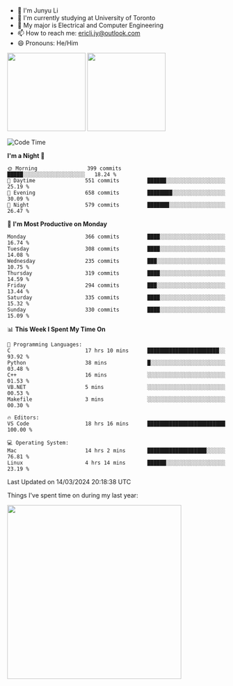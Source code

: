 ### 
- 👨 I'm Junyu Li
- 📖 I'm currently studying at University of Toronto
- 🌱 My major is Electrical and Computer Engineering
- 📫 How to reach me: ericli.jy@outlook.com
- 😄 Pronouns: He/Him

<p align="left">  
  <img height="180em" src="https://github-readme-stats-sigma-five-48.vercel.app/api?username=ericjyli&theme=tokyonight&show_icons=true&count_private=true&include_orgs=true" />
  <img height="180em" src="https://github-readme-stats-sigma-five-48.vercel.app/api/top-langs/?username=ericjyli&theme=tokyonight&count_private=true&include_orgs=true&include_orgs=true&layout=compact" />
</p>

<!--START_SECTION:waka-->
![Code Time](http://img.shields.io/badge/Code%20Time-448%20hrs%2019%20mins-blue)

**I'm a Night 🦉** 

```text
🌞 Morning                399 commits         █████░░░░░░░░░░░░░░░░░░░░   18.24 % 
🌆 Daytime                551 commits         ██████░░░░░░░░░░░░░░░░░░░   25.19 % 
🌃 Evening                658 commits         ████████░░░░░░░░░░░░░░░░░   30.09 % 
🌙 Night                  579 commits         ███████░░░░░░░░░░░░░░░░░░   26.47 % 
```
📅 **I'm Most Productive on Monday** 

```text
Monday                   366 commits         ████░░░░░░░░░░░░░░░░░░░░░   16.74 % 
Tuesday                  308 commits         ████░░░░░░░░░░░░░░░░░░░░░   14.08 % 
Wednesday                235 commits         ███░░░░░░░░░░░░░░░░░░░░░░   10.75 % 
Thursday                 319 commits         ████░░░░░░░░░░░░░░░░░░░░░   14.59 % 
Friday                   294 commits         ███░░░░░░░░░░░░░░░░░░░░░░   13.44 % 
Saturday                 335 commits         ████░░░░░░░░░░░░░░░░░░░░░   15.32 % 
Sunday                   330 commits         ████░░░░░░░░░░░░░░░░░░░░░   15.09 % 
```


📊 **This Week I Spent My Time On** 

```text
💬 Programming Languages: 
C                        17 hrs 10 mins      ███████████████████████░░   93.92 % 
Python                   38 mins             █░░░░░░░░░░░░░░░░░░░░░░░░   03.48 % 
C++                      16 mins             ░░░░░░░░░░░░░░░░░░░░░░░░░   01.53 % 
VB.NET                   5 mins              ░░░░░░░░░░░░░░░░░░░░░░░░░   00.53 % 
Makefile                 3 mins              ░░░░░░░░░░░░░░░░░░░░░░░░░   00.30 % 

🔥 Editors: 
VS Code                  18 hrs 16 mins      █████████████████████████   100.00 % 

💻 Operating System: 
Mac                      14 hrs 2 mins       ███████████████████░░░░░░   76.81 % 
Linux                    4 hrs 14 mins       ██████░░░░░░░░░░░░░░░░░░░   23.19 % 
```


 Last Updated on 14/03/2024 20:18:38 UTC
<!--END_SECTION:waka-->

<p> Things I've spent time on during my last year: </p>
<img height="400em" src="https://github-readme-stats-git-master-ericjyli.vercel.app/api/wakatime?username=ericjyli&layout=compact&theme=tokyonight" />

<!--
Here are some ideas to get you started:

- 🔭 I’m currently working on ...
- 🌱 I’m currently learning ...
- 👯 I’m looking to collaborate on ...
- 🤔 I’m looking for help with ...
- 💬 Ask me about ...
- 📫 How to reach me: ...
- 😄 Pronouns: ...
- ⚡ Fun fact: ...
-->

